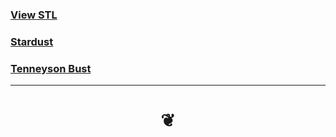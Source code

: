 

### [View STL]( #./plugin/view-stl.html )


### [Stardust]( #./plugin/view-stl.html#http://jaanga.github.io/3d-models/stl/nasa/Stardust_35.stl )


### [Tenneyson Bust]( #./plugin/view-stl.html#http://jaanga.github.io/3d-models/stl/sculpture/tennyson+bust+plaster1.stl )


***

<h1 style=text-align:center; > &#x2766; </h1>